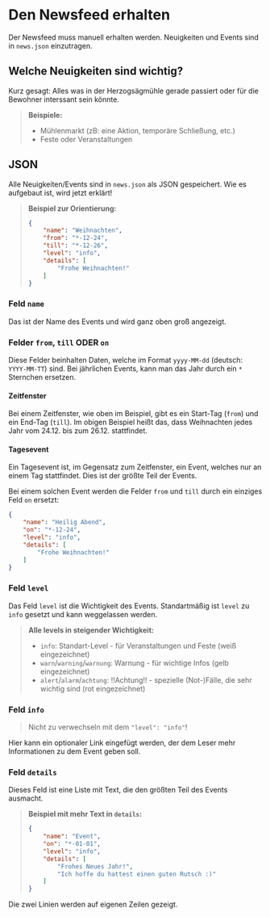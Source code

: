 # Den Newsfeed erhalten

Der Newsfeed muss manuell erhalten werden. Neuigkeiten und Events sind in `news.json` einzutragen.

## Welche Neuigkeiten sind wichtig?

Kurz gesagt: Alles was in der Herzogsägmühle gerade passiert oder für die Bewohner interssant sein
könnte.

> **Beispiele:**
>
> * Mühlenmarkt (zB: eine Aktion, temporäre Schließung, etc.)
> * Feste oder Veranstaltungen

## JSON

Alle Neuigkeiten/Events sind in `news.json` als JSON gespeichert. Wie es aufgebaut ist, wird jetzt
erklärt!

> **Beispiel zur Orientierung:**
>
> ```json
> {
>     "name": "Weihnachten",
>     "from": "*-12-24",
>     "till": "*-12-26",
>     "level": "info",
>     "details": [
>         "Frohe Weihnachten!"
>     ]
> }
> ```

### Feld `name`

Das ist der Name des Events und wird ganz oben groß angezeigt.

### Felder `from`, `till` ODER `on`

Diese Felder beinhalten Daten, welche im Format `yyyy-MM-dd` (deutsch: `YYYY-MM-TT`) sind. Bei
jährlichen Events, kann man das Jahr durch ein `*` Sternchen ersetzen.

#### Zeitfenster

Bei einem Zeitfenster, wie oben im Beispiel, gibt es ein Start-Tag (`from`) und ein End-Tag (`till`).
Im obigen Beispiel heißt das, dass Weihnachten jedes Jahr vom 24.12. bis zum 26.12. stattfindet.

#### Tagesevent

Ein Tagesevent ist, im Gegensatz zum Zeitfenster, ein Event, welches nur an einem Tag stattfindet.
Dies ist der größte Teil der Events.

Bei einem solchen Event werden die Felder `from` und `till` durch ein einziges Feld `on` ersetzt:

```json
{
    "name": "Heilig Abend",
    "on": "*-12-24",
    "level": "info",
    "details": [
        "Frohe Weihnachten!"
    ]
}
```

### Feld `level`

Das Feld `level` ist die Wichtigkeit des Events. Standartmäßig ist `level` zu `info` gesetzt und
kann weggelassen werden.

> **Alle levels in steigender Wichtigkeit:**
>
> * `info`: Standart-Level - für Veranstaltungen und Feste (weiß eingezeichnet)
> * `warn`/`warning`/`warnung`: Warnung - für wichtige Infos (gelb eingezeichnet)
> * `alert`/`alarm`/`achtung`: !!Achtung!! - spezielle (Not-)Fälle, die sehr wichtig sind (rot eingezeichnet)

### Feld `info`

> Nicht zu verwechseln mit dem `"level": "info"`!

Hier kann ein optionaler Link eingefügt werden, der dem Leser mehr Informationen zu dem Event geben soll.

### Feld `details`

Dieses Feld ist eine Liste mit Text, die den größten Teil des Events ausmacht.

> **Beispiel mit mehr Text in `details`:**
>
> ```json
> {
>     "name": "Event",
>     "on": "*-01-01",
>     "level": "info",
>     "details": [
>         "Frohes Neues Jahr!",
>         "Ich hoffe du hattest einen guten Rutsch :)"
>     ]
> }
> ```

Die zwei Linien werden auf eigenen Zeilen gezeigt.
